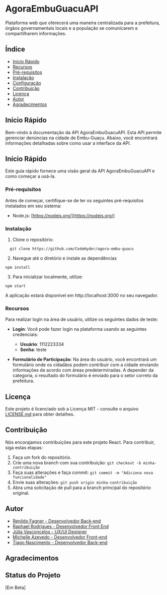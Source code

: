 # AgoraEmbuGuacuAPI

Plataforma web que oferecerá uma maneira centralizada para a prefeitura, órgãos governamentais locais e a população se comunicarem e compartilharem informações.

## Índice

- [Início Rápido](#início-rápido)
- [Recursos](#recursos)
- [Pré-requisitos](#pré-requisitos)
- [Instalação](#instalação)
- [Configuração](#configuração)
- [Contribuição](#contribuição)
- [Licença](#licença)
- [Autor](#autor)
- [Agradecimentos](#agradecimentos)

## Início Rápido

Bem-vindo à documentação da API AgoraEmbuGuacuAPI. Esta API permite gerenciar denúncias na cidade de Embu-Guaçu. Abaixo, você encontrará informações detalhadas sobre como usar a interface da API.

## Início Rápido

Este guia rápido fornece uma visão geral da API AgoraEmbuGuacuAPI e como começar a usá-la.

### Pré-requisitos

Antes de começar, certifique-se de ter os seguintes pré-requisitos instalados em seu sistema:

- Node.js: [https://nodejs.org/](https://nodejs.org/)

### Instalação

1. Clone o repositório:

```
  git clone https://github.com/CodeHyder/agora-embu-guacu
```

2. Navegue até o diretório e instale as dependências

```
npm install
```

3. Para inicializar localmente, utilize:

```
npm start
```

A aplicação estará disponível em http://localhost:3000 no seu navegador.

### Recursos

Para realizar login na área de usuário, utilize os seguintes dados de teste:

- **Login**: Você pode fazer login na plataforma usando as seguintes credenciais:

  - **Usuário**: 1112223334
  - **Senha**: teste

- **Formulário de Participação**: Na área do usuário, você encontrará um formulário onde os cidadãos podem contribuir com a cidade enviando informações de acordo com áreas predeterminadas. A depender da categoria, o resultado do formulário é enviado para o setor correto da prefeitura.

## Licença

Este projeto é licenciado sob a Licença MIT - consulte o arquivo [LICENSE.md](LICENSE.md) para obter detalhes.

## Contribuição

Nós encorajamos contribuições para este projeto React. Para contribuir, siga estas etapas:

1. Faça um fork do repositório.
2. Crie uma nova branch com sua contribuição: `git checkout -b minha-contribuição`
3. Faça suas alterações e faça commit: `git commit -m "Adiciona nova funcionalidade"`
4. Envie suas alterações: `git push origin minha-contribuição`
5. Abra uma solicitação de pull para a branch principal do repositório original.

## Autor

- [Renildo Fagner - Desenvolvedor Back-end](https://www.linkedin.com/in/rfagner/)
- [Raphael Rodrigues - Desenvolvedor Front End](https://www.linkedin.com/in/raphael-rodrigues-85ab69168/)
- [Júlia Vasconcelos - UX/UI Designer](https://www.linkedin.com/in/juvscncls/)
- [Michelle Azevedo - Desenvolvedor Front-end](https://www.linkedin.com/in/rfagner/)
- [Tiago Nascimento - Desenvolvedor Back-end](https://www.linkedin.com/in/tiago-nascimento-hilario/)

## Agradecimentos

## Status do Projeto

[Em Beta]
